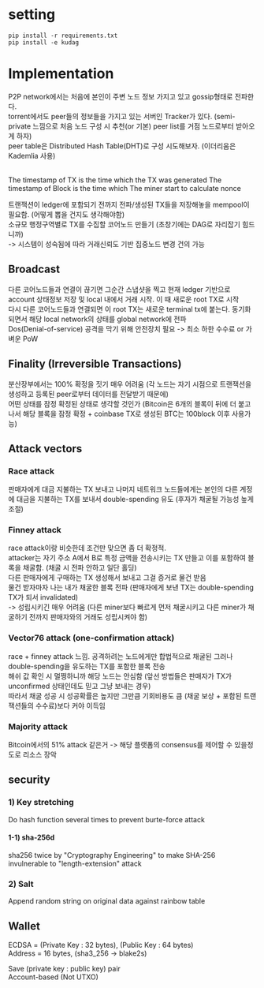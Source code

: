 # setting

```
pip install -r requirements.txt
pip install -e kudag

```

# Implementation

P2P network에서는 처음에 본인이 주변 노드 정보 가지고 있고 gossip형태로 전파한다.  
torrent에서도 peer들의 정보들을 가지고 있는 서버인 Tracker가 있다. (semi-private 느낌으로 처음 노드 구성 시 추천(or 기본) peer list를 거점 노드로부터 받아오게 하자)  
peer table은 Distributed Hash Table(DHT)로 구성 시도해보자. (이더리움은 Kademlia 사용)  

<br>
The timestamp of TX is the time which the TX was generated  
The timestamp of Block is the time which The miner start to calculate nonce

트랜잭션이 ledger에 포함되기 전까지 전파/생성된 TX들을 저장해놓을 mempool이 필요함. (어떻게 뽑을 건지도 생각해야함)  
소규모 행정구역별로 TX를 수집할 코어노드 만들기 (초창기에는 DAG로 자리잡기 힘드니까)  
-> 시스템이 성숙됨에 따라 거래신뢰도 기반 집중노드 변경 건의 가능  

## Broadcast
다른 코어노드들과 연결이 끊기면 그순간 스냅샷을 찍고 현재 ledger 기반으로 account 상태정보 저장 및 local 내에서 거래 시작. 이 때 새로운 root TX로 시작  
다시 다른 코어노드들과 연결되면 이 root TX는 새로운 terminal tx에 붙는다. 동기화되면서 해당 local network의 상태를 global network에 전파  
Dos(Denial-of-service) 공격을 막기 위해 안전장치 필요 -> 최소 하한 수수료 or 가벼운 PoW

## Finality (Irreversible Transactions)
분산장부에서는 100% 확정을 짓기 매우 어려움 (각 노드는 자기 시점으로 트랜잭션을 생성하고 등록된 peer로부터 데이터를 전달받기 때문에)  
어떤 상태를 잠정 확정된 상태로 생각할 것인가 (Bitcoin은 6개의 블록이 뒤에 더 붙고나서 해당 블록을 잠정 확정 + coinbase TX로 생성된 BTC는 100block 이후 사용가능)

## Attack vectors
### Race attack
판매자에게 대금 지불하는 TX 보내고 나머지 네트워크 노드들에게는 본인의 다른 계정에 대금을 지불하는 TX를 보내서 double-spending 유도 (후자가 채굴될 가능성 높게 조절)
### Finney attack
race attack이랑 비슷한데 조건만 맞으면 좀 더 확정적.  
attacker는 자기 주소 A에서 B로 특정 금액을 전송시키는 TX 만들고 이를 포함하여 블록을 채굴함. (채굴 시 전파 안하고 일단 홀딩)  
다른 판매자에게 구매하는 TX 생성해서 보내고 그걸 증거로 물건 받음  
물건 받자마자 나는 내가 채굴한 블록 전파 (판매자에게 보낸 TX는 double-spending TX가 되서 invalidated)  
-> 성립시키긴 매우 어려움 (다른 miner보다 빠르게 먼저 채굴시키고 다른 miner가 채굴하기 전까지 판매자와의 거래도 성립시켜야 함)

### Vector76 attack (one-confirmation attack)
race + finney attack 느낌. 공격하려는 노드에게만 합법적으로 채굴된 그러나 double-spending을 유도하는 TX를 포함한 블록 전송  
해쉬 값 확인 시 멀쩡하니까 해당 노드는 안심함 (앞선 방법들은 판매자가 TX가 unconfirmed 상태인데도 믿고 그냥 보내는 경우)  
따라서 채굴 성공 시 성공확률은 높지만 그만큼 기회비용도 큼 (채굴 보상 + 포함된 트랜잭션들의 수수료)보다 커야 이득임

### Majority attack
Bitcoin에서의 51% attack 같은거 -> 해당 플랫폼의 consensus를 제어할 수 있을정도로 리소스 장악

## security
### 1) Key stretching
Do hash function several times to prevent burte-force attack  
#### 1-1) sha-256d
sha256 twice by "Cryptography Engineering" to make SHA-256 invulnerable to "length-extension" attack
### 2) Salt
Append random string on original data against rainbow table



## Wallet
ECDSA = (Private Key : 32 bytes), (Public Key : 64 bytes)  
Address = 16 bytes, (sha3_256 -> blake2s)

Save (private key : public key) pair  
Account-based (Not UTXO)